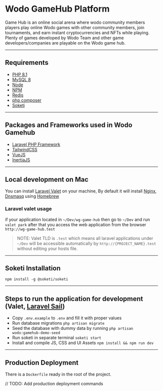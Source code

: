 # Wodo GameHub Platform
Game Hub is an online social arena where wodo community members players play online Wodo games with other community members, join tournaments, and earn instant cryptocurrencies and NFTs while playing.
Plenty of games developed by Wodo Team and other game developers/companies are playable on the Wodo game hub.

---
## Requirements
- [PHP 8.1](https://www.php.net/releases/8.1/en.php)
- [MySQL 8](https://dev.mysql.com/doc/relnotes/mysql/8.0/en/)
- [Node](https://nodejs.org/en/)
- [NPM](https://www.npmjs.com)
- [Redis](https://redis.io)
- [php composer](https://getcomposer.org)
- [Soketi](https://soketi.app)

---
## Packages and Frameworks used in Wodo Gamehub
- [Laravel PHP Framework](https://laravel.com)
- [TailwindCSS](https://tailwindcss.com)
- [VueJS](https://vuejs.org)
- [InertiaJS](https://inertiajs.com)

---
## Local development on Mac
You can install [Laravel Valet](https://laravel.com/docs/9.x/valet) on your machine, By default it will install [Nginx](https://www.nginx.com), [Dnsmasq](https://en.wikipedia.org/wiki/Dnsmasq) using [Homebrew](https://brew.sh)

### Laravel valet usage
if your application located in `~/Dev/wg-game-hub` then go to `~/Dev` and run `valet park`
after that you access the web application from the browser `http://wg-game-hub.test`

> NOTE: Valet TLD is `.test` which means all laravel applications under `~/Dev` will be accessible automatically by `http://{PROJECT_NAME}.test` without editing your hosts file.

---
## Soketi Installation
```shell
npm install -g @soketi/soketi
```
---

## Steps to run the application for development (Valet, [Laravel Sail](https://laravel.com/docs/9.x/sail))
- Copy `.env.example` to `.env` and fill it with proper values
- Run database migrations `php artisan migrate`
- Seed the database with dummy data by running `php artisan wodo:gamehub-demo-seed`
- Run soketi in separate terminal `soketi start`
- Install and compile JS, CSS and UI Assets `npm install && npm run dev`

---
## Production Deployment
There is a `Dockerfile` ready in the root of the project.

// TODO: Add production deployment commands

